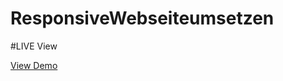 # ResponsiveWebseiteumsetzen




#LIVE View

[View Demo](https://mustafa-sagaaro.github.io/ResponsiveWebseiteumsetzen/)
